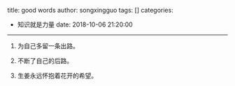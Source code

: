 title: good words
author: songxingguo
tags: []
categories:
  - 知识就是力量
date: 2018-10-06 21:20:00
---
1. 为自己多留一条出路。

2. 不断了自己的后路。

3. 生姜永远怀抱着花开的希望。

<!-- more -->